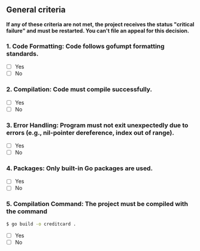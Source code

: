 ## General criteria
**If any of these criteria are not met, the project receives the status "critical failure" and must be restarted. You can't file an appeal for this decision.**

### 1. Code Formatting: Code follows gofumpt formatting standards.
- [ ] Yes
- [ ] No

### 2. Compilation: Code must compile successfully.
- [ ] Yes
- [ ] No

### 3. Error Handling: Program must not exit unexpectedly due to errors (e.g., nil-pointer dereference, index out of range). 
- [ ] Yes
- [ ] No

### 4. Packages: Only built-in Go packages are used.  
- [ ] Yes
- [ ] No

### 5. Compilation Command: The project must be compiled with the command 
```sh
$ go build -o creditcard .
```
- [ ] Yes
- [ ] No
